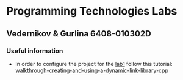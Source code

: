 # Programming Technologies Labs

## Vedernikov & Gurlina 6408-010302D

### Useful information

* In order to configure the project for the [lab1](lab1) follow this tutorial: 
[walkthrough-creating-and-using-a-dynamic-link-library-cpp](https://docs.microsoft.com/ru-ru/cpp/build/walkthrough-creating-and-using-a-dynamic-link-library-cpp?view=vs-2019)
